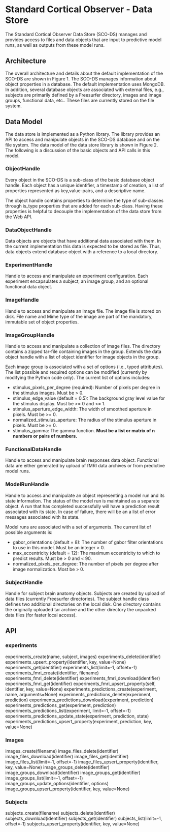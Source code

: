 # Standard Cortical Observer - Data Store

The Standard Cortical Observer Data Store (SCO-DS) manages and provides access to files and data objects that are input to predictive model runs, as well as outputs from these model runs.


## Architecture

The overall architecture and details about the default implementation of the SCO-DS are shown in Figure 1. The SCO-DS manages information about object properties in a database. The default implementation uses MongoDB. In addition, several database objects are associated with external files, e.g., subjects are primarily defined by a Freesurfer directory, images and image groups, functional data, etc.. These files are currently stored on the file system.


## Data Model

The data store is implemented as a Python library. The library provides an API to access and manipulate objects in the SCO-DS database and on the file system. The data model of the data store library is shown in Figure 2.  The following is a discussion of the basic objects and API calls in this model.


### ObjectHandle

Every object in the SCO-DS is a sub-class of the basic database object handle. Each object has a unique identifier, a timestamp of creation, a list of properties represented as key,value-pairs, and a descriptive name.

The object handle contains properties to determine the type of sub-classes through is_type properties that are added for each sub-class. Having these properties is helpful to decouple the implementation of the data store from the Web API.


### DataObjectHandle

Data objects are objects that have additional data associated with them. In the current implementation this data is expected to be stored as file. Thus, data objects extend database object with a reference to a local directory.


### ExperimentHandle

Handle to access and manipulate an experiment configuration. Each experiment encapsulates a  subject, an image group, and an optional functional data object.


### ImageHandle

Handle to access and manipulate an image file. The image file is stored on disk. File name and Mime type of the image are part of the mandatory, immutable set of object properties.


### ImageGroupHandle

Handle to access and manipulate a collection of image files. The directory contains a zipped tar-file containing images in the group. Extends the data object handle with a list of object identifier for image objects in the group.

Each image group is associated with a set of options (i.e., typed attributes). The list possible and required options can be modified (currently by modifying the Python code only). The current list of options includes:

- stimulus_pixels_per_degree (required): Number of pixels per degree in the stimulus images. Must be > 0.
- stimulus_edge_value (default = 0.5): The background gray level value for the stimulus display. Must be >= 0 and <= 1.
- stimulus_aperture_edge_width: The width of smoothed aperture in pixels. Must be >= 0.
- normalized_stimulus_aperture: The radius of the stimulus aperture in pixels. Must be >= 0.
- stimulus_gamma: The gamma function. **Must be a list or matrix of n numbers or pairs of numbers.**


### FunctionalDataHandle

Handle to access and manipulate brain responses data object. Functional data are either generated by upload of fMRI data archives or from predictive model runs.


### ModelRunHandle

Handle to access and manipulate an object representing a model run and its state information. The status of the model run is maintained as a separate object. A run that has completed successfully will have a prediction result associated with its state. In case of failure, there will be an a list of error messages associated with its state.

Model runs are associated with a set of arguments. The current list of possible arguments is:

- gabor_orientations (default = 8): The number of gabor filter orientations to use in this model. Must be an integer > 0.
- max_eccentricity (default = 12): The maximum eccentricity to which to predict results. Must be > 0 and < 90.
- normalized_pixels_per_degree: The number of pixels per degree after image normalization. Most be > 0.


### SubjectHandle

Handle for subject brain anatomy objects. Subjects are created by upload of data files (currently Freesurfer directories). The subject handle class defines two additional directories on the local disk. One directory contains the originally uploaded tar archive and the other directory the unpacked data files (for faster local access).


## API

### experiments

experiments_create(name, subject, images)
experiments_delete(identifier)
experiments_upsert_property(identifier, key, value=None)
experiments_get(identifier)
experiments_list(limit=-1, offset=-1)
experiments_fmri_create(identifier, filename)
experiments_fmri_delete(identifier)
experiments_fmri_download(identifier)
experiments_fmri_get(identifier)
experiments_fmri_upsert_property(self, identifier, key, value=None)
experiments_predictions_create(experiment, name, arguments=None)
experiments_predictions_delete(experiment, prediction)
experiments_predictions_download(experiment, prediction)
experiments_predictions_get(experiment, prediction)
experiments_predictions_list(experiment, limit=-1, offset=-1)
experiments_predictions_update_state(experiment, prediction, state)
experiments_predictions_upsert_property(experiment, prediction, key, value=None)

### Images

images_create(filename)
image_files_delete(identifier)
image_files_download(identifier)
image_files_get(identifier)
image_files_list(limit=-1, offset=-1)
image_files_upsert_property(identifier, key, value=None)
image_groups_delete(identifier)
image_groups_download(identifier)
image_groups_get(identifier)
image_groups_list(limit=-1, offset=-1)
image_groups_update_options(identifier, options)
image_groups_upsert_property(identifier, key, value=None)


### Subjects

subjects_create(filename)
subjects_delete(identifier)
subjects_download(identifier)
subjects_get(identifier)
subjects_list(limit=-1, offset=-1)
subjects_upsert_property(identifier, key, value=None)
